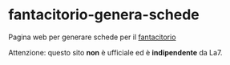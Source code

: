 # fantacitorio-genera-schede
Pagina web per generare schede per il [fantacitorio](https://www.la7.it/propagandalive/video/fantacitorio-16-02-2022-423442)

Attenzione: questo sito **non** è ufficiale ed è **indipendente** da La7.
